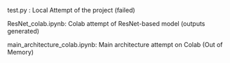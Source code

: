 test.py : Local Attempt of the project (failed)



ResNet_colab.ipynb: Colab attempt of ResNet-based model (outputs generated)




main_architecture_colab.ipynb: Main architecture attempt on Colab (Out of Memory)
